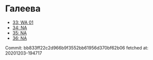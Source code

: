 # Галеева
- [33: WA 01](33.md)
- [34: NA](34.md)
- [35: NA](35.md)
- [36: NA](36.md)

Commit: bb833ff22c2d966b9f3552bb61956d370bf62b06
 fetched at: 20201203-194717
